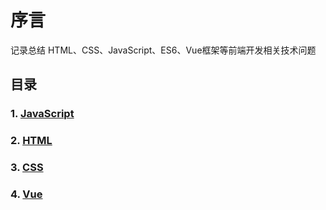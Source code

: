 # 序言

记录总结 HTML、CSS、JavaScript、ES6、Vue框架等前端开发相关技术问题

## 目录

### 1. [JavaScript](JavaScript/004.md)
### 2. [HTML](HTMLs/next-tick.md)
### 3. [CSS](CSSs/next-tick.md)
### 4. [Vue](Vue/next-tick.md)
